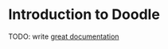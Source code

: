 # Introduction to Doodle

TODO: write [great documentation](http://jacobian.org/writing/what-to-write/)
